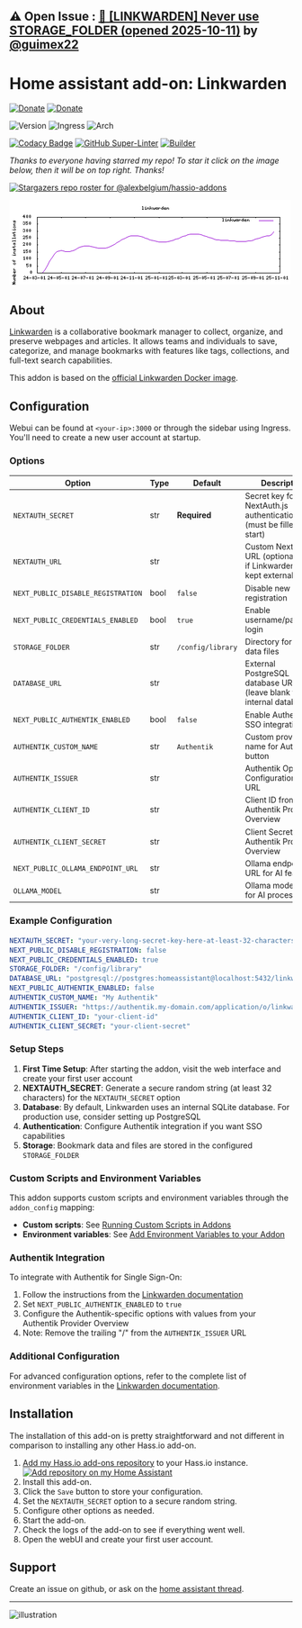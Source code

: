 ## &#9888; Open Issue : [🐛 [LINKWARDEN] Never use STORAGE_FOLDER (opened 2025-10-11)](https://github.com/alexbelgium/hassio-addons/issues/2137) by [@guimex22](https://github.com/guimex22)

# Home assistant add-on: Linkwarden

[![Donate][donation-badge]](https://www.buymeacoffee.com/alexbelgium)
[![Donate][paypal-badge]](https://www.paypal.com/donate/?hosted_button_id=DZFULJZTP3UQA)

![Version](https://img.shields.io/badge/dynamic/yaml?label=Version&query=%24.version&url=https%3A%2F%2Fraw.githubusercontent.com%2Falexbelgium%2Fhassio-addons%2Fmaster%2Flinkwarden%2Fconfig.yaml)
![Ingress](https://img.shields.io/badge/dynamic/yaml?label=Ingress&query=%24.ingress&url=https%3A%2F%2Fraw.githubusercontent.com%2Falexbelgium%2Fhassio-addons%2Fmaster%2Flinkwarden%2Fconfig.yaml)
![Arch](https://img.shields.io/badge/dynamic/yaml?color=success&label=Arch&query=%24.arch&url=https%3A%2F%2Fraw.githubusercontent.com%2Falexbelgium%2Fhassio-addons%2Fmaster%2Flinkwarden%2Fconfig.yaml)

[![Codacy Badge](https://app.codacy.com/project/badge/Grade/9c6cf10bdbba45ecb202d7f579b5be0e)](https://www.codacy.com/gh/alexbelgium/hassio-addons/dashboard?utm_source=github.com&utm_medium=referral&utm_content=alexbelgium/hassio-addons&utm_campaign=Badge_Grade)
[![GitHub Super-Linter](https://img.shields.io/github/actions/workflow/status/alexbelgium/hassio-addons/weekly-supelinter.yaml?label=Lint%20code%20base)](https://github.com/alexbelgium/hassio-addons/actions/workflows/weekly-supelinter.yaml)
[![Builder](https://img.shields.io/github/actions/workflow/status/alexbelgium/hassio-addons/onpush_builder.yaml?label=Builder)](https://github.com/alexbelgium/hassio-addons/actions/workflows/onpush_builder.yaml)

[donation-badge]: https://img.shields.io/badge/Buy%20me%20a%20coffee%20(no%20paypal)-%23d32f2f?logo=buy-me-a-coffee&style=flat&logoColor=white
[paypal-badge]: https://img.shields.io/badge/Buy%20me%20a%20coffee%20with%20Paypal-0070BA?logo=paypal&style=flat&logoColor=white

_Thanks to everyone having starred my repo! To star it click on the image below, then it will be on top right. Thanks!_

[![Stargazers repo roster for @alexbelgium/hassio-addons](https://raw.githubusercontent.com/alexbelgium/hassio-addons/master/.github/stars2.svg)](https://github.com/alexbelgium/hassio-addons/stargazers)

![downloads evolution](https://raw.githubusercontent.com/alexbelgium/hassio-addons/master/linkwarden/stats.png)

## About

[Linkwarden](https://linkwarden.app/) is a collaborative bookmark manager to collect, organize, and preserve webpages and articles. It allows teams and individuals to save, categorize, and manage bookmarks with features like tags, collections, and full-text search capabilities.

This addon is based on the [official Linkwarden Docker image](https://github.com/linkwarden/linkwarden).

## Configuration

Webui can be found at `<your-ip>:3000` or through the sidebar using Ingress.
You'll need to create a new user account at startup.

### Options

| Option | Type | Default | Description |
|--------|------|---------|-------------|
| `NEXTAUTH_SECRET` | str | **Required** | Secret key for NextAuth.js authentication (must be filled at start) |
| `NEXTAUTH_URL` | str | | Custom NextAuth URL (optional, only if Linkwarden is kept externally) |
| `NEXT_PUBLIC_DISABLE_REGISTRATION` | bool | `false` | Disable new user registration |
| `NEXT_PUBLIC_CREDENTIALS_ENABLED` | bool | `true` | Enable username/password login |
| `STORAGE_FOLDER` | str | `/config/library` | Directory for storing data files |
| `DATABASE_URL` | str | | External PostgreSQL database URL (leave blank for internal database) |
| `NEXT_PUBLIC_AUTHENTIK_ENABLED` | bool | `false` | Enable Authentik SSO integration |
| `AUTHENTIK_CUSTOM_NAME` | str | `Authentik` | Custom provider name for Authentik button |
| `AUTHENTIK_ISSUER` | str | | Authentik OpenID Configuration Issuer URL |
| `AUTHENTIK_CLIENT_ID` | str | | Client ID from Authentik Provider Overview |
| `AUTHENTIK_CLIENT_SECRET` | str | | Client Secret from Authentik Provider Overview |
| `NEXT_PUBLIC_OLLAMA_ENDPOINT_URL` | str | | Ollama endpoint URL for AI features |
| `OLLAMA_MODEL` | str | | Ollama model name for AI processing |

### Example Configuration

```yaml
NEXTAUTH_SECRET: "your-very-long-secret-key-here-at-least-32-characters"
NEXT_PUBLIC_DISABLE_REGISTRATION: false
NEXT_PUBLIC_CREDENTIALS_ENABLED: true
STORAGE_FOLDER: "/config/library"
DATABASE_URL: "postgresql://postgres:homeassistant@localhost:5432/linkwarden"
NEXT_PUBLIC_AUTHENTIK_ENABLED: false
AUTHENTIK_CUSTOM_NAME: "My Authentik"
AUTHENTIK_ISSUER: "https://authentik.my-domain.com/application/o/linkwarden"
AUTHENTIK_CLIENT_ID: "your-client-id"
AUTHENTIK_CLIENT_SECRET: "your-client-secret"
```

### Setup Steps

1. **First Time Setup**: After starting the addon, visit the web interface and create your first user account
2. **NEXTAUTH_SECRET**: Generate a secure random string (at least 32 characters) for the `NEXTAUTH_SECRET` option
3. **Database**: By default, Linkwarden uses an internal SQLite database. For production use, consider setting up PostgreSQL
4. **Authentication**: Configure Authentik integration if you want SSO capabilities
5. **Storage**: Bookmark data and files are stored in the configured `STORAGE_FOLDER`

### Custom Scripts and Environment Variables

This addon supports custom scripts and environment variables through the `addon_config` mapping:

- **Custom scripts**: See [Running Custom Scripts in Addons](https://github.com/alexbelgium/hassio-addons/wiki/Running-custom-scripts-in-Addons)
- **Environment variables**: See [Add Environment Variables to your Addon](https://github.com/alexbelgium/hassio-addons/wiki/Add-Environment-variables-to-your-Addon)

### Authentik Integration

To integrate with Authentik for Single Sign-On:

1. Follow the instructions from the [Linkwarden documentation](https://docs.linkwarden.app/self-hosting/sso-oauth#authentik)
2. Set `NEXT_PUBLIC_AUTHENTIK_ENABLED` to `true`
3. Configure the Authentik-specific options with values from your Authentik Provider Overview
4. Note: Remove the trailing "/" from the `AUTHENTIK_ISSUER` URL

### Additional Configuration

For advanced configuration options, refer to the complete list of environment variables in the [Linkwarden documentation](https://docs.linkwarden.app/self-hosting/environment-variables).

## Installation

The installation of this add-on is pretty straightforward and not different in
comparison to installing any other Hass.io add-on.

1. [Add my Hass.io add-ons repository][repository] to your Hass.io instance. [![Add repository on my Home Assistant][repository-badge]][repository-url]
1. Install this add-on.
1. Click the `Save` button to store your configuration.
1. Set the `NEXTAUTH_SECRET` option to a secure random string.
1. Configure other options as needed.
1. Start the add-on.
1. Check the logs of the add-on to see if everything went well.
1. Open the webUI and create your first user account.

## Support

Create an issue on github, or ask on the [home assistant thread](https://community.home-assistant.io/t/home-assistant-addon-linkwarden/279247).

[repository]: https://github.com/alexbelgium/hassio-addons
[repository-badge]: https://img.shields.io/badge/Add%20repository%20to%20my-Home%20Assistant-41BDF5?logo=home-assistant&style=for-the-badge
[repository-url]: https://my.home-assistant.io/redirect/supervisor_add_addon_repository/?repository_url=https%3A%2F%2Fgithub.com%2Falexbelgium%2Fhassio-addons

---

![illustration](https://raw.githubusercontent.com/alexbelgium/hassio-addons/master/linkwarden/illustration.png)
